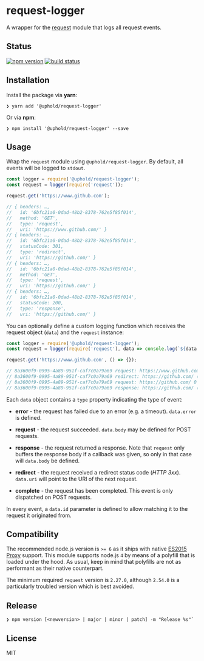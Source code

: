 # request-logger

A wrapper for the [request](https://github.com/request/request) module that logs all request events.

## Status

[![npm version][npm-image]][npm-url] [![build status][travis-image]][travis-url]

## Installation

Install the package via **yarn**:

```shell
❯ yarn add '@uphold/request-logger'
```

Or via **npm**:

```shell
❯ npm install '@uphold/request-logger' --save
```

## Usage

Wrap the `request` module using `@uphold/request-logger`. By default, all events will be logged to `stdout`.

```javascript
const logger = require('@uphold/request-logger');
const request = logger(require('request'));

request.get('https://www.github.com');

// { headers: …,
//   id: '6bfc21a0-0dad-48b2-8378-762e5f85f014',
//   method: 'GET',
//   type: 'request',
//   uri: 'https://www.github.com/' }
// { headers: …,
//   id: '6bfc21a0-0dad-48b2-8378-762e5f85f014',
//   statusCode: 301,
//   type: 'redirect',
//   uri: 'https://github.com/' }
// { headers: …,
//   id: '6bfc21a0-0dad-48b2-8378-762e5f85f014',
//   method: 'GET',
//   type: 'request',
//   uri: 'https://github.com/' }
// { headers: …,
//   id: '6bfc21a0-0dad-48b2-8378-762e5f85f014',
//   statusCode: 200,
//   type: 'response',
//   uri: 'https://github.com/' }
```

You can optionally define a custom logging function which receives the request object (`data`) and the `request` instance:

```javascript
const logger = require('@uphold/request-logger');
const request = logger(require('request'), data => console.log(`${data.id} ${data.type}: ${data.uri}${data.statusCode ? ` (${data.statusCode})` : ''} ${(data.body ? `${data.body}` : '').length} bytes`));

request.get('https://www.github.com', () => {});

// 8a3600f9-0995-4a89-951f-caf7c0a79a69 request: https://www.github.com/ 0 bytes
// 8a3600f9-0995-4a89-951f-caf7c0a79a69 redirect: https://github.com/ (301) 0 bytes
// 8a3600f9-0995-4a89-951f-caf7c0a79a69 request: https://github.com/ 0 bytes
// 8a3600f9-0995-4a89-951f-caf7c0a79a69 response: https://github.com/ (200) 25562 bytes
```

Each `data` object contains a `type` property indicating the type of event:

- **error** - the request has failed due to an error (e.g. a timeout). `data.error` is defined.

- **request** - the request succeeded. `data.body` may be defined for POST requests.

- **response** - the request returned a response. Note that `request` only buffers the response body if a callback was given, so only in that case will `data.body` be defined.

- **redirect** - the request received a redirect status code (_HTTP 3xx_). `data.uri` will point to the URI of the next request.

- **complete** - the request has been completed. This event is only dispatched on POST requests.

In every event, a `data.id` parameter is defined to allow matching it to the request it originated from.

## Compatibility

The recommended node.js version is `>= 6` as it ships with native [ES2015 Proxy](https://developer.mozilla.org/en-US/docs/Web/JavaScript/Reference/Global_Objects/Proxy) support. This module supports node.js `4` by means of a polyfill that is loaded under the hood. As usual, keep in mind that polyfills are not as performant as their native counterpart.

The minimum required `request` version is `2.27.0`, although `2.54.0` is a particularly troubled version which is best avoided.

## Release

```shell
❯ npm version [<newversion> | major | minor | patch] -m "Release %s"`
```

## License

MIT

[npm-image]: https://img.shields.io/npm/v/@uphold/request-logger.svg?style=flat-square
[npm-url]: https://npmjs.org/package/@uphold/request-logger
[travis-image]: https://img.shields.io/travis/uphold/request-logger.svg?style=flat-square
[travis-url]: https://travis-ci.org/uphold/request-logger
